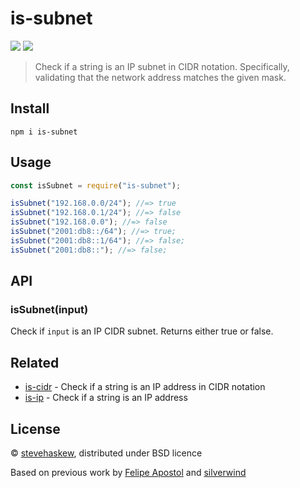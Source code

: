 # is-subnet

[![](https://img.shields.io/npm/v/is-subnet.svg?style=flat)](https://www.npmjs.org/package/is-subnet) [![](https://img.shields.io/npm/dm/is-subnet.svg)](https://www.npmjs.org/package/is-subnet)

> Check if a string is an IP subnet in CIDR notation. Specifically, validating that the network address matches the given mask.

## Install

```
npm i is-subnet
```

## Usage

```js
const isSubnet = require("is-subnet");

isSubnet("192.168.0.0/24"); //=> true
isSubnet("192.168.0.1/24"); //=> false
isSubnet("192.168.0.0"); //=> false
isSubnet("2001:db8::/64"); //=> true;
isSubnet("2001:db8::1/64"); //=> false;
isSubnet("2001:db8::"); //=> false;
```

## API
### isSubnet(input)

Check if `input` is an IP CIDR subnet. Returns either true or false.

## Related

- [is-cidr](https://github.com/silverwind/is-cidr) - Check if a string is an IP address in CIDR notation
- [is-ip](https://github.com/sindresorhus/is-ip) - Check if a string is an IP address

## License

© [stevehaskew](https://github.com/stevehaskew), distributed under BSD licence

Based on previous work by [Felipe Apostol](https://github.com/flipjs) and [silverwind](https://github.com/silverwind)
